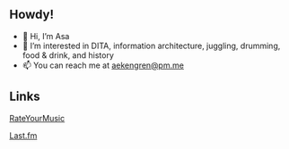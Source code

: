## Howdy!
- 👋 Hi, I’m Asa
- 👀 I’m interested in DITA, information architecture, juggling, drumming, food & drink, and history
- 📫 You can reach me at aekengren@pm.me

## Links
[RateYourMusic](https://rateyourmusic.com/~aekengren)

[Last.fm](https://www.last.fm/user/Ekengren)

<!---
AsaEkengren/AsaEkengren is a ✨ special ✨ repository because its `README.md` (this file) appears on your GitHub profile.
You can click the Preview link to take a look at your changes.
--->

